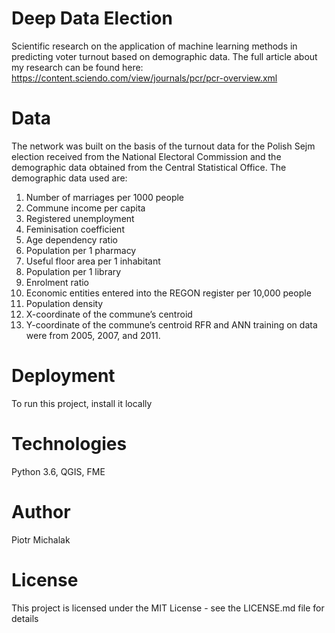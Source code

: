# Deep Data Election
Scientific research on the application of machine learning methods in predicting voter turnout based on demographic data.
The full article about my research can be found here: https://content.sciendo.com/view/journals/pcr/pcr-overview.xml

# Data
The network was built on the basis of the turnout data for the Polish Sejm  election received from the National Electoral Commission and the demographic data obtained from the Central Statistical Office. The demographic data used are:
1)	Number of marriages per 1000 people
2)	Commune income per capita
3)	Registered unemployment 
4)	Feminisation coefficient
5)	Age dependency ratio
6)	Population per 1 pharmacy 
7)	Useful floor area per 1 inhabitant
8)	Population per 1 library
9)	Enrolment ratio
10)	Economic entities entered into the REGON register per 10,000 people
11)	Population density
12)	X-coordinate of the commune’s centroid
13)	Y-coordinate of the commune’s centroid
RFR and ANN training on data were from 2005, 2007, and 2011. 

# Deployment
To run this project, install it locally

# Technologies
Python 3.6, QGIS, FME

# Author
Piotr Michalak

# License 
This project is licensed under the MIT License - see the LICENSE.md file for details
